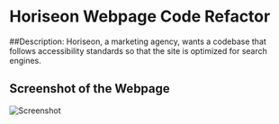 # Horiseon Webpage Code Refactor
##Description:
Horiseon, a marketing agency, wants a codebase that follows accessibility standards so that the site is optimized for search engines.

## Screenshot of the Webpage
![Screenshot](assets/images/screenshot.png)
